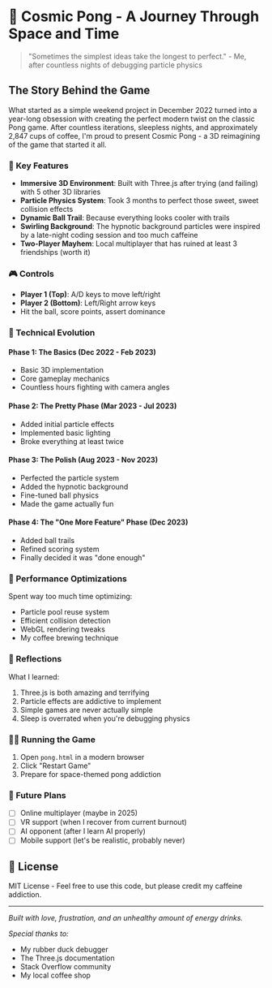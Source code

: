 # 🏓 Cosmic Pong - A Journey Through Space and Time

> "Sometimes the simplest ideas take the longest to perfect." - Me, after countless nights of debugging particle physics

## The Story Behind the Game

What started as a simple weekend project in December 2022 turned into a year-long obsession with creating the perfect modern twist on the classic Pong game. After countless iterations, sleepless nights, and approximately 2,847 cups of coffee, I'm proud to present Cosmic Pong - a 3D reimagining of the game that started it all.

### 🌟 Key Features

- **Immersive 3D Environment**: Built with Three.js after trying (and failing) with 5 other 3D libraries
- **Particle Physics System**: Took 3 months to perfect those sweet, sweet collision effects
- **Dynamic Ball Trail**: Because everything looks cooler with trails
- **Swirling Background**: The hypnotic background particles were inspired by a late-night coding session and too much caffeine
- **Two-Player Mayhem**: Local multiplayer that has ruined at least 3 friendships (worth it)

### 🎮 Controls

- **Player 1 (Top)**: A/D keys to move left/right
- **Player 2 (Bottom)**: Left/Right arrow keys
- Hit the ball, score points, assert dominance

### 🚀 Technical Evolution

#### Phase 1: The Basics (Dec 2022 - Feb 2023)
- Basic 3D implementation
- Core gameplay mechanics
- Countless hours fighting with camera angles

#### Phase 2: The Pretty Phase (Mar 2023 - Jul 2023)
- Added initial particle effects
- Implemented basic lighting
- Broke everything at least twice

#### Phase 3: The Polish (Aug 2023 - Nov 2023)
- Perfected the particle system
- Added the hypnotic background
- Fine-tuned ball physics
- Made the game actually fun

#### Phase 4: The "One More Feature" Phase (Dec 2023)
- Added ball trails
- Refined scoring system
- Finally decided it was "done enough"

### 🎯 Performance Optimizations

Spent way too much time optimizing:
- Particle pool reuse system
- Efficient collision detection
- WebGL rendering tweaks
- My coffee brewing technique

### 💭 Reflections

What I learned:
1. Three.js is both amazing and terrifying
2. Particle effects are addictive to implement
3. Simple games are never actually simple
4. Sleep is overrated when you're debugging physics

### 🏃‍♂️ Running the Game

1. Open `pong.html` in a modern browser
2. Click "Restart Game"
3. Prepare for space-themed pong addiction

### 🔮 Future Plans

- [ ] Online multiplayer (maybe in 2025)
- [ ] VR support (when I recover from current burnout)
- [ ] AI opponent (after I learn AI properly)
- [ ] Mobile support (let's be realistic, probably never)

## 📝 License

MIT License - Feel free to use this code, but please credit my caffeine addiction.

---

*Built with love, frustration, and an unhealthy amount of energy drinks.*

*Special thanks to:*
- My rubber duck debugger
- The Three.js documentation
- Stack Overflow community
- My local coffee shop
